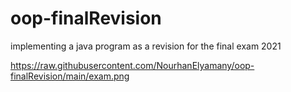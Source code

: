 # oop-finalRevision
implementing a java program as a revision for the final exam 2021


https://raw.githubusercontent.com/NourhanElyamany/oop-finalRevision/main/exam.png
